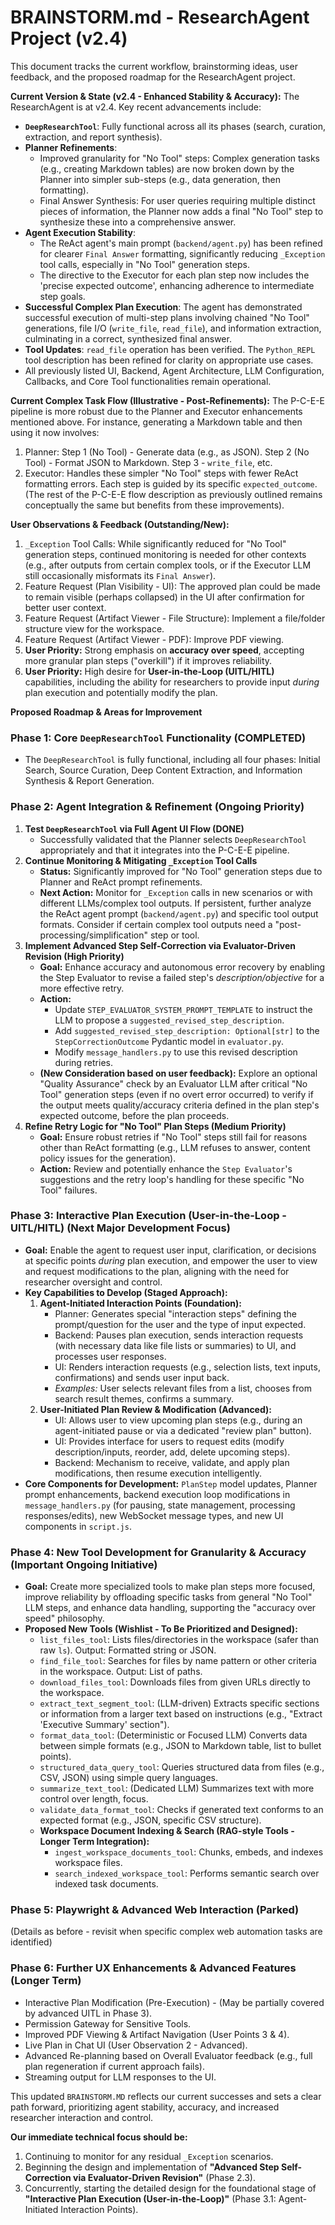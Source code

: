 BRAINSTORM.md - ResearchAgent Project (v2.4)
============================================

This document tracks the current workflow, brainstorming ideas, user feedback, and the proposed roadmap for the ResearchAgent project.

**Current Version & State (v2.4 - Enhanced Stability & Accuracy):**
The ResearchAgent is at v2.4. Key recent advancements include:
-   **`DeepResearchTool`**: Fully functional across all its phases (search, curation, extraction, and report synthesis).
-   **Planner Refinements**:
    -   Improved granularity for "No Tool" steps: Complex generation tasks (e.g., creating Markdown tables) are now broken down by the Planner into simpler sub-steps (e.g., data generation, then formatting).
    -   Final Answer Synthesis: For user queries requiring multiple distinct pieces of information, the Planner now adds a final "No Tool" step to synthesize these into a comprehensive answer.
-   **Agent Execution Stability**:
    -   The ReAct agent's main prompt (`backend/agent.py`) has been refined for clearer `Final Answer` formatting, significantly reducing `_Exception` tool calls, especially in "No Tool" generation steps.
    -   The directive to the Executor for each plan step now includes the 'precise expected outcome', enhancing adherence to intermediate step goals.
-   **Successful Complex Plan Execution**: The agent has demonstrated successful execution of multi-step plans involving chained "No Tool" generations, file I/O (`write_file`, `read_file`), and information extraction, culminating in a correct, synthesized final answer.
-   **Tool Updates**: `read_file` operation has been verified. The `Python_REPL` tool description has been refined for clarity on appropriate use cases.
-   All previously listed UI, Backend, Agent Architecture, LLM Configuration, Callbacks, and Core Tool functionalities remain operational.

**Current Complex Task Flow (Illustrative - Post-Refinements):**
The P-C-E-E pipeline is more robust due to the Planner and Executor enhancements mentioned above. For instance, generating a Markdown table and then using it now involves:
1.  Planner: Step 1 (No Tool) - Generate data (e.g., as JSON). Step 2 (No Tool) - Format JSON to Markdown. Step 3 - `write_file`, etc.
2.  Executor: Handles these simpler "No Tool" steps with fewer ReAct formatting errors. Each step is guided by its specific `expected_outcome`.
(The rest of the P-C-E-E flow description as previously outlined remains conceptually the same but benefits from these improvements).

**User Observations & Feedback (Outstanding/New):**
1.  `_Exception` Tool Calls: While significantly reduced for "No Tool" generation steps, continued monitoring is needed for other contexts (e.g., after outputs from certain complex tools, or if the Executor LLM still occasionally misformats its `Final Answer`).
2.  Feature Request (Plan Visibility - UI): The approved plan could be made to remain visible (perhaps collapsed) in the UI after confirmation for better user context.
3.  Feature Request (Artifact Viewer - File Structure): Implement a file/folder structure view for the workspace.
4.  Feature Request (Artifact Viewer - PDF): Improve PDF viewing.
5.  **User Priority:** Strong emphasis on **accuracy over speed**, accepting more granular plan steps ("overkill") if it improves reliability.
6.  **User Priority:** High desire for **User-in-the-Loop (UITL/HITL)** capabilities, including the ability for researchers to provide input *during* plan execution and potentially modify the plan.

**Proposed Roadmap & Areas for Improvement**

### Phase 1: Core `DeepResearchTool` Functionality **(COMPLETED)**
-   The `DeepResearchTool` is fully functional, including all four phases: Initial Search, Source Curation, Deep Content Extraction, and Information Synthesis & Report Generation.

### Phase 2: Agent Integration & Refinement (Ongoing Priority)

1.  **Test `DeepResearchTool` via Full Agent UI Flow (DONE)**
    -   Successfully validated that the Planner selects `DeepResearchTool` appropriately and that it integrates into the P-C-E-E pipeline.
2.  **Continue Monitoring & Mitigating `_Exception` Tool Calls**
    -   **Status:** Significantly improved for "No Tool" generation steps due to Planner and ReAct prompt refinements.
    -   **Next Action:** Monitor for `_Exception` calls in new scenarios or with different LLMs/complex tool outputs. If persistent, further analyze the ReAct agent prompt (`backend/agent.py`) and specific tool output formats. Consider if certain complex tool outputs need a "post-processing/simplification" step or tool.
3.  **Implement Advanced Step Self-Correction via Evaluator-Driven Revision (High Priority)**
    -   **Goal:** Enhance accuracy and autonomous error recovery by enabling the Step Evaluator to revise a failed step's *description/objective* for a more effective retry.
    -   **Action:**
        -   Update `STEP_EVALUATOR_SYSTEM_PROMPT_TEMPLATE` to instruct the LLM to propose a `suggested_revised_step_description`.
        -   Add `suggested_revised_step_description: Optional[str]` to the `StepCorrectionOutcome` Pydantic model in `evaluator.py`.
        -   Modify `message_handlers.py` to use this revised description during retries.
    -   **(New Consideration based on user feedback):** Explore an optional "Quality Assurance" check by an Evaluator LLM after critical "No Tool" generation steps (even if no overt error occurred) to verify if the output meets quality/accuracy criteria defined in the plan step's expected outcome, before the plan proceeds.
4.  **Refine Retry Logic for "No Tool" Plan Steps (Medium Priority)**
    -   **Goal:** Ensure robust retries if "No Tool" steps still fail for reasons other than ReAct formatting (e.g., LLM refuses to answer, content policy issues for the generation).
    -   **Action:** Review and potentially enhance the `Step Evaluator`'s suggestions and the retry loop's handling for these specific "No Tool" failures.

### Phase 3: Interactive Plan Execution (User-in-the-Loop - UITL/HITL) **(Next Major Development Focus)**

-   **Goal:** Enable the agent to request user input, clarification, or decisions at specific points *during* plan execution, and empower the user to view and request modifications to the plan, aligning with the need for researcher oversight and control.
-   **Key Capabilities to Develop (Staged Approach):**
    1.  **Agent-Initiated Interaction Points (Foundation):**
        -   Planner: Generates special "interaction steps" defining the prompt/question for the user and the type of input expected.
        -   Backend: Pauses plan execution, sends interaction requests (with necessary data like file lists or summaries) to UI, and processes user responses.
        -   UI: Renders interaction requests (e.g., selection lists, text inputs, confirmations) and sends user input back.
        -   *Examples:* User selects relevant files from a list, chooses from search result themes, confirms a summary.
    2.  **User-Initiated Plan Review & Modification (Advanced):**
        -   UI: Allows user to view upcoming plan steps (e.g., during an agent-initiated pause or via a dedicated "review plan" button).
        -   UI: Provides interface for users to request edits (modify description/inputs, reorder, add, delete upcoming steps).
        -   Backend: Mechanism to receive, validate, and apply plan modifications, then resume execution intelligently.
-   **Core Components for Development:** `PlanStep` model updates, Planner prompt enhancements, backend execution loop modifications in `message_handlers.py` (for pausing, state management, processing responses/edits), new WebSocket message types, and new UI components in `script.js`.

### Phase 4: New Tool Development for Granularity & Accuracy (Important Ongoing Initiative)

-   **Goal:** Create more specialized tools to make plan steps more focused, improve reliability by offloading specific tasks from general "No Tool" LLM steps, and enhance data handling, supporting the "accuracy over speed" philosophy.
-   **Proposed New Tools (Wishlist - To Be Prioritized and Designed):**
    -   `list_files_tool`: Lists files/directories in the workspace (safer than raw `ls`). Output: Formatted string or JSON.
    -   `find_file_tool`: Searches for files by name pattern or other criteria in the workspace. Output: List of paths.
    -   `download_files_tool`: Downloads files from given URLs directly to the workspace.
    -   `extract_text_segment_tool`: (LLM-driven) Extracts specific sections or information from a larger text based on instructions (e.g., "Extract 'Executive Summary' section").
    -   `format_data_tool`: (Deterministic or Focused LLM) Converts data between simple formats (e.g., JSON to Markdown table, list to bullet points).
    -   `structured_data_query_tool`: Queries structured data from files (e.g., CSV, JSON) using simple query languages.
    -   `summarize_text_tool`: (Dedicated LLM) Summarizes text with more control over length, focus.
    -   `validate_data_format_tool`: Checks if generated text conforms to an expected format (e.g., JSON, specific CSV structure).
    -   **Workspace Document Indexing & Search (RAG-style Tools - Longer Term Integration):**
        -   `ingest_workspace_documents_tool`: Chunks, embeds, and indexes workspace files.
        -   `search_indexed_workspace_tool`: Performs semantic search over indexed task documents.

### Phase 5: Playwright & Advanced Web Interaction (Parked)
(Details as before - revisit when specific complex web automation tasks are identified)

### Phase 6: Further UX Enhancements & Advanced Features (Longer Term)
-   Interactive Plan Modification (Pre-Execution) - (May be partially covered by advanced UITL in Phase 3).
-   Permission Gateway for Sensitive Tools.
-   Improved PDF Viewing & Artifact Navigation (User Points 3 & 4).
-   Live Plan in Chat UI (User Observation 2 - Advanced).
-   Advanced Re-planning based on Overall Evaluator feedback (e.g., full plan regeneration if current approach fails).
-   Streaming output for LLM responses to the UI.

This updated `BRAINSTORM.MD` reflects our current successes and sets a clear path forward, prioritizing agent stability, accuracy, and increased researcher interaction and control.

**Our immediate technical focus should be:**
1.  Continuing to monitor for any residual `_Exception` scenarios.
2.  Beginning the design and implementation of **"Advanced Step Self-Correction via Evaluator-Driven Revision"** (Phase 2.3).
3.  Concurrently, starting the detailed design for the foundational stage of **"Interactive Plan Execution (User-in-the-Loop)"** (Phase 3.1: Agent-Initiated Interaction Points).
